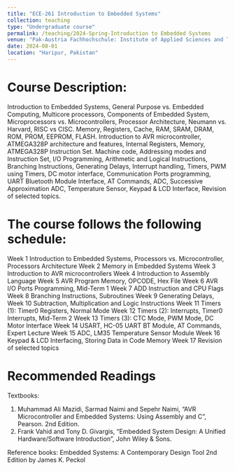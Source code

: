 ```yaml
---
title: "ECE-261 Introduction to Embedded Systems"
collection: teaching
type: "Undergraduate course"
permalink: /teaching/2024-Spring-Introduction to Embedded Systems
venue: "Pak-Austria Fachhochschule: Institute of Applied Sciences and Technology, Sino-Pak Center for Artificial Intelligence"
date: 2024-08-01
location: "Haripur, Pakistan"
---
```


Course Description:
======
Introduction to Embedded Systems, General Purpose vs. Embedded Computing, Multicore processors, Components of Embedded System, Microprocessors vs. Microcontrollers, Processor Architecture, Neumann vs. Harvard, RISC vs CISC. Memory, Registers, Cache, RAM, SRAM, DRAM, ROM, PROM, EEPROM, FLASH. Introduction to AVR microcontroller, ATMEGA328P architecture and features, Internal Registers, Memory, ATMEGA328P Instruction Set. Machine code, Addressing modes and Instruction Set, I/O Programming, Arithmetic and Logical Instructions, Branching Instructions, Generating Delays, Interrupt handling, Timers, PWM using Timers, DC motor interface, Communication Ports programming, UART Bluetooth Module Interface, AT Commands, ADC, Successive Approximation ADC, Temperature Sensor, Keypad & LCD Interface, Revision of selected topics.


The course follows the following schedule:
======
Week 1	Introduction to Embedded Systems, Processors vs. Microcontroller, Processors Architecture
Week 2	Memory in Embedded Systems
Week 3	Introduction to AVR microcontrollers
Week 4	Introduction to Assembly Language
Week 5	AVR Program Memory, OPCODE, Hex File
Week 6	AVR I/O Ports Programming, Mid-Term 1
Week 7	ADD Instruction and CPU Flags
Week 8	Branching Instructions, Subroutines
Week 9	Generating Delays,
Week 10	Subtraction, Multiplication and Logic Instructions
Week 11	Timers (1): Timer0 Registers, Normal Mode
Week 12	Timers (2): Interrupts, Timer0 Interrupts, Mid-Term 2
Week 13	Timers (3): CTC Mode, PWM Mode, DC Motor Interface
Week 14	USART, HC-05 UART BT Module, AT Commands, Expert Lecture
Week 15	ADC, LM35 Temperature Sensor Module
Week 16	Keypad & LCD Interfacing, Storing Data in Code Memory
Week 17	Revision of selected topics 



Recommended Readings
======

Textbooks:
1.	Muhammad Ali Mazidi, Sarmad Naimi and Sepehr Naimi, “AVR Microcontroller and Embedded Systems: Using Assembly and C”, Pearson. 2nd Edition.
2.	Frank Vahid and Tony D. Givargis, “Embedded System Design: A Unified Hardware/Software Introduction”, John Wiley & Sons.

Reference books:
Embedded Systems: A Contemporary Design Tool 2nd Edition by James K. Peckol


